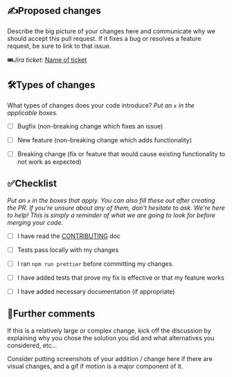 ## ✍️Proposed changes

Describe the big picture of your changes here and communicate why we should accept this pull request. If it fixes a bug or resolves a feature request, be sure to link to that issue.

🎟*Jira ticket:* [Name of ticket](https://my.jira/ticket)


## 🛠Types of changes

What types of changes does your code introduce? _Put an `x` in the applicable boxes._

- [ ] Bugfix (non-breaking change which fixes an issue)
- [ ] New feature (non-breaking change which adds functionality)
- [ ] Breaking change (fix or feature that would cause existing functionality to not work as expected)


## ✅Checklist

_Put an `x` in the boxes that apply. You can also fill these out after creating the PR. If you're unsure about any of them, don't hesitate to ask. We're here to help! This is simply a reminder of what we are going to look for before merging your code._

- [ ] I have read the [CONTRIBUTING](https://github.com/mongodb/leafygreen-ui/blob/master/CONTRIBUTING.md) doc
- [ ] Tests pass locally with my changes
- [ ] I ran `npm run prettier` before committing my changes.
- [ ] I have added tests that prove my fix is effective or that my feature works
- [ ] I have added necessary documentation (if appropriate)


## 💬Further comments

If this is a relatively large or complex change, kick off the discussion by explaining why you chose the solution you did and what alternatives you considered, etc...

Consider putting screenshots of your addition / change here if there are visual changes, and a gif if motion is a major component of it.
